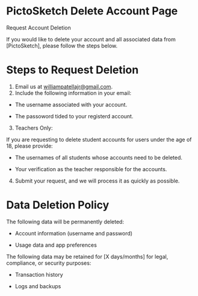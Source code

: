 # PictoSketch Delete Account Page

Request Account Deletion 

If you would like to delete your account and all associated data from [PictoSketch], please follow the steps below.

# Steps to Request Deletion
1. Email us at williampatellajr@gmail.com.
2. Include the following information in your email:
   
- The username associated with your account.

- The passoword tided to your registerd account.

3. Teachers Only:
   
If you are requesting to delete student accounts for users under the age of 18, please provide:

   - The usernames of all students whose accounts need to be deleted.
   
   - Your verification as the teacher responsible for the accounts.
   
4. Submit your request, and we will process it as quickly as possible.
   
# Data Deletion Policy
The following data will be permanently deleted:

   - Account information (username and password)

   - Usage data and app preferences

The following data may be retained for [X days/months] for legal, compliance, or security purposes:

   - Transaction history

   - Logs and backups
